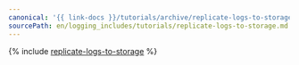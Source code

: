 ```yaml
---
canonical: '{{ link-docs }}/tutorials/archive/replicate-logs-to-storage'
sourcePath: en/logging_includes/tutorials/replicate-logs-to-storage.md
---
```


{% include [replicate-logs-to-storage](../../_tutorials/security/replicate-logs-to-storage.md) %}
